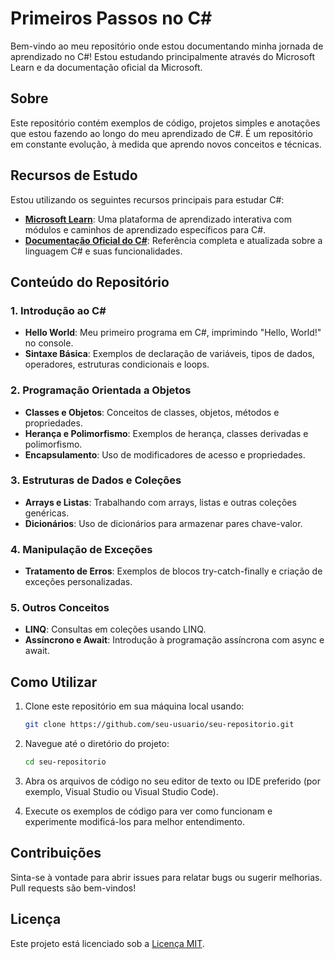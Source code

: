 # Primeiros Passos no C#

Bem-vindo ao meu repositório onde estou documentando minha jornada de aprendizado no C#! Estou estudando principalmente através do Microsoft Learn e da documentação oficial da Microsoft.

## Sobre

Este repositório contém exemplos de código, projetos simples e anotações que estou fazendo ao longo do meu aprendizado de C#. É um repositório em constante evolução, à medida que aprendo novos conceitos e técnicas.

## Recursos de Estudo

Estou utilizando os seguintes recursos principais para estudar C#:

- **[Microsoft Learn](https://learn.microsoft.com/)**: Uma plataforma de aprendizado interativa com módulos e caminhos de aprendizado específicos para C#.
- **[Documentação Oficial do C#](https://learn.microsoft.com/dotnet/csharp/)**: Referência completa e atualizada sobre a linguagem C# e suas funcionalidades.

## Conteúdo do Repositório

### 1. Introdução ao C#

- **Hello World**: Meu primeiro programa em C#, imprimindo "Hello, World!" no console.
- **Sintaxe Básica**: Exemplos de declaração de variáveis, tipos de dados, operadores, estruturas condicionais e loops.

### 2. Programação Orientada a Objetos

- **Classes e Objetos**: Conceitos de classes, objetos, métodos e propriedades.
- **Herança e Polimorfismo**: Exemplos de herança, classes derivadas e polimorfismo.
- **Encapsulamento**: Uso de modificadores de acesso e propriedades.

### 3. Estruturas de Dados e Coleções

- **Arrays e Listas**: Trabalhando com arrays, listas e outras coleções genéricas.
- **Dicionários**: Uso de dicionários para armazenar pares chave-valor.

### 4. Manipulação de Exceções

- **Tratamento de Erros**: Exemplos de blocos try-catch-finally e criação de exceções personalizadas.

### 5. Outros Conceitos

- **LINQ**: Consultas em coleções usando LINQ.
- **Assíncrono e Await**: Introdução à programação assíncrona com async e await.

## Como Utilizar

1. Clone este repositório em sua máquina local usando:
   ```bash
   git clone https://github.com/seu-usuario/seu-repositorio.git
   ```

2. Navegue até o diretório do projeto:
   ```bash
   cd seu-repositorio
   ```

3. Abra os arquivos de código no seu editor de texto ou IDE preferido (por exemplo, Visual Studio ou Visual Studio Code).

4. Execute os exemplos de código para ver como funcionam e experimente modificá-los para melhor entendimento.

## Contribuições

Sinta-se à vontade para abrir issues para relatar bugs ou sugerir melhorias. Pull requests são bem-vindos!

## Licença

Este projeto está licenciado sob a [Licença MIT](LICENSE).